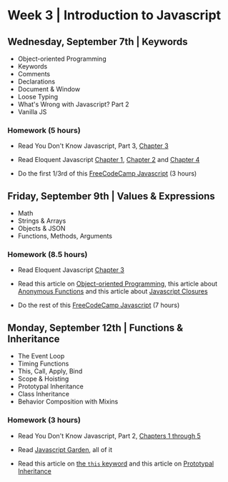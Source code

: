 
# Week 3 | Introduction to Javascript

## Wednesday, September 7th | Keywords

- Object-oriented Programming
- Keywords
- Comments
- Declarations
- Document & Window
- Loose Typing
- What's Wrong with Javascript? Part 2
- Vanilla JS


### Homework (5 hours)

- Read You Don't Know Javascript, Part 3, [Chapter 3](https://github.com/getify/You-Dont-Know-JS/blob/master/this%20%26%20object%20prototypes/ch3.md)

- Read Eloquent Javascript [Chapter 1](http://eloquentjavascript.net/01_values.html), [Chapter 2](http://eloquentjavascript.net/02_program_structure.html) and [Chapter 4](http://eloquentjavascript.net/04_data.html)

- Do the first 1/3rd of this [FreeCodeCamp Javascript](https://www.freecodecamp.com/challenges/comment-your-javascript-code) (3 hours)




## Friday, September 9th | Values & Expressions

- Math
- Strings & Arrays
- Objects & JSON
- Functions, Methods, Arguments

### Homework (8.5 hours)

- Read Eloquent Javascript [Chapter 3](http://eloquentjavascript.net/03_functions.html)

- Read this article on [Object-oriented Programming](http://javascriptissexy.com/oop-in-javascript-what-you-need-to-know/), this article about [Anonymous Functions](http://helephant.com/2008/08/23/javascript-anonymous-functions/) and this article about [Javascript Closures](https://medium.freecodecamp.com/lets-learn-javascript-closures-66feb44f6a44#.7ebzw6uhu)

- Do the rest of this [FreeCodeCamp Javascript](https://www.freecodecamp.com/challenges/comment-your-javascript-code) (7 hours)




## Monday, September 12th | Functions & Inheritance

- The Event Loop
- Timing Functions
- This, Call, Apply, Bind
- Scope & Hoisting
- Prototypal Inheritance 
- Class Inheritance
- Behavior Composition with Mixins

### Homework (3 hours)

- Read You Don't Know Javascript, Part 2, [Chapters 1 through 5](https://github.com/getify/You-Dont-Know-JS/tree/master/scope%20%26%20closures)

- Read [Javascript Garden](http://bonsaiden.github.io/JavaScript-Garden/#intro), all of it

- Read this article on [the `this` keyword](https://rainsoft.io/gentle-explanation-of-this-in-javascript/) and this article on [Prototypal Inheritance](http://alistapart.com/article/prototypal-object-oriented-programming-using-javascript)

